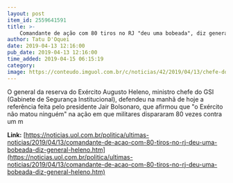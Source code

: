 ```yaml
---
layout: post
item_id: 2559641591
title: >-
    Comandante de ação com 80 tiros no RJ "deu uma bobeada", diz general Heleno
author: Tatu D'Oquei
date: 2019-04-13 12:16:00
pub_date: 2019-04-13 12:16:00
time_added: 2019-04-15 06:15:19
category: 
image: https://conteudo.imguol.com.br/c/noticias/42/2019/04/13/chefe-do-gsi-gabinete-de-seguranca-institucional-general-augusto-heleno-durante-evento-do-cob-comite-olimpico-do-brasil-em-sao-paulo-1555173204292_v2_615x300.jpg
---
```


O general da reserva do Exército Augusto Heleno, ministro chefe do GSI (Gabinete de Segurança Institucional), defendeu na manhã de hoje a referência feita pelo presidente Jair Bolsonaro, que afirmou que "o Exército não matou ninguém" na ação em que militares dispararam 80 vezes contra um m

**Link:** [https://noticias.uol.com.br/politica/ultimas-noticias/2019/04/13/comandante-de-acao-com-80-tiros-no-rj-deu-uma-bobeada-diz-general-heleno.htm](https://noticias.uol.com.br/politica/ultimas-noticias/2019/04/13/comandante-de-acao-com-80-tiros-no-rj-deu-uma-bobeada-diz-general-heleno.htm)

